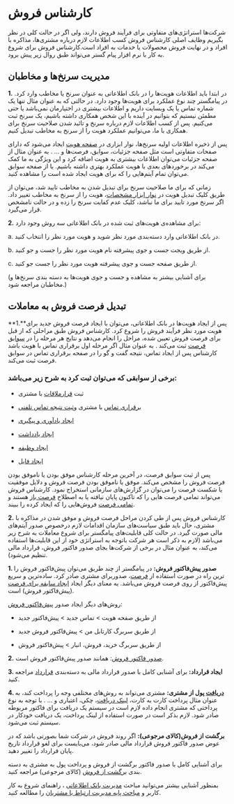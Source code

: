 # کارشناس فروش  

شرکت‌ها استراتژی‌های متفاوتی برای فرآیند فروش دارند، ولی اگر در حالت کلی در نظر بگیریم وظایف اصلی کارشناس فروش کسب اطلاعات لازم درباره مشتری‌ها، مذاکره با افراد و در نهایت فروش محصولات یا خدمات به افراد است.کارشناس فروش برای شروع به کار با نرم افزار پیام گستر می‌تواند طبق روال زیر پیش برود.

## مدیریت سرنخ‌ها و مخاطبان


**1.** در ابتدا باید اطلاعات هویت‌ها را در بانک اطلاعاتی به عنوان سرنخ یا مخاطب وارد کرد. در پیامگستر چند نوع عملکرد برای هویت‌ها وجود دارد. در حالتی که به عنوان مثال تنها یک شماره تماس یا یک وبسایت داریم و اطلاعات بیشتری در اختیارمان نمی‌باشد یا حتی مطمئن نیستیم که بتوانیم در آینده با این شخص همکاری داشته باشیم، یک سرنخ ثبت می‌کنیم. پس از کسب اطلاعات لازم درباره سرنخ و تائید شدن صلاحیت سرنخ برای همکاری با ما، می‌توانیم عملکرد هویت را از سرنخ به مخاطب تبدیل کنیم.

پس از ذخیره اطلاعات اولیه سرنخ‌ها، نوار ابزاری در [صفحه هویت](https://github.com/1stco/PayamGostarDocs/blob/master/Help/Integrated-bank/Database/General-specifications/General-specifications.md) ایجاد می‌شود که دارای صفحات متفاوتی است مثل صفحه جزئیات، سوابق، فرصت‌ها و ... . به عنوان مثال از صفحه جزئیات می‌توان اطلاعات بیشتری به هویت اضافه کرد و این ویژگی به ما کمک می‌کند در برخوردهای بعدی با هویت عملکرد بهتری داشته باشیم. یا از صفحه سوابق می‌توان تمام آیتم‌هایی را که برای هویت ایجاد شده است را مشاهده کنید.

زمانی که برای ما صلاحیت سرنخ برای تبدیل شدن به مخاطب تایید شد، می‌توان از طریق کلیک تبدیل هویت در [نوار ابزار مشخصات](https://github.com/1stco/PayamGostarDocs/blob/master/Help/Integrated-bank/Database/General-specifications/Specifications-toolbar/Specifications-toolbar.md)، هویت را از سرنخ به مخاطب تغییر داد. اگر سرنخ مورد تایید برای ما نباشد، کلیک عدم کفایت سرنخ را زده و در حالت نامشخص قرار می‌گیرد.

**2.** برای مشاهده‌ی هویت‌های ثبت شده در بانک اطلاعاتی سه روش وجود دارد:

a. در بانک اطلاعاتی وارد دسته‌بندی مورد نظر شوید و هویت مورد نظر را انتخاب کنید.

b. از طریق ویجت جست و جوی پیشرفته نام هویت مورد نظر را جست و جو کنید. 

c. از طریق صفحه جست و جوی پیشرفته هویت مورد نظر را جست جو کنید.

(برای آشنایی بیشتر به مشاهده و جست و جوی هویت‌ها به دسته بندی سرنخ‌‌ها و مخاطبان مراجعه شود.)

## تبدیل فرصت فروش به معاملات

**1.**پس از ایجاد هویت‌ها در بانک اطلاعاتی، می‌توان با ایجاد فرصت فروش جدید برای هویت‌ مورد نظر فرآیند فروش را شروع کرد. کارشناس فروش طبق مراحلی که از قبل برای فرصت فروش تعیین شده، مراحل را انجام می‌دهد و نتایج هر مرحله را در [سوابق فرصت](https://github.com/1stco/PayamGostarDocs/blob/master/Help/Integrated-bank/Database/Opportunities/Opportunities.md) ثبت می‌کند . به عنوان مثال اگر مرحله اول برقراری تماس با هویت باشد کارشناس پس از ایجاد تماس، نتیجه گفت و گو را در صفحه برقراری تماس در سوابق فرصت ثبت می‌کند.

### برخی از  سوابقی که می‌توان ثبت کرد به شرح زیر می‌باشد:

-	ثبت [قرارملاقات](https://github.com/1stco/PayamGostarDocs/blob/master/Help/Integrated-bank/Database/Records/new-appointment/new-appointment.md) با مشتری 

-	[برقراری تماس](https://github.com/1stco/PayamGostarDocs/blob/master/Help/Integrated-bank/Database/calls-h/Click-to-call.md) با مشتری و[ثبت نتیجه تماس تلفنی](https://github.com/1stco/PayamGostarDocs/blob/master/Help/Integrated-bank/Database/Records/New-phone-call/New-phone-call.md) 

-	[ایجاد یادآوری و پیگیری](https://github.com/1stco/PayamGostarDocs/blob/master/Help/Integrated-bank/Database/General-specifications/Reminder-and-follow-up/Reminder-and-follow-up.md) 

-	[ایجاد یادداشت](https://github.com/1stco/PayamGostarDocs/blob/master/Help/Integrated-bank/Database/Records/New-notes/New-notes.md) 

-	[ایجاد وظیفه](https://github.com/1stco/PayamGostarDocs/blob/master/Help/Integrated-bank/Database/Records/New-task/New-task.md)

-	[ایجاد فایل](https://github.com/1stco/PayamGostarDocs/blob/master/Help/Integrated-bank/Database/Records/new-file/Records.md)

پس از ثبت سوابق فرصت، در آخرین مرحله کارشناس موفق بودن یا ناموفق بودن فرصت فروش را مشخص می‌کند. موفق یا ناموفق بودن فرصت فروش و دلایل موفقیت یا شکست فرصت را می‌توان در گزارش‌‌های سازمانی استخراج نمود. کارشناس فروش می‌تواند تمامی فرصت هایی را که تاکنون پایان نیافته‌ یا به اصطلاح [فرصت باز](https://github.com/1stco/PayamGostarDocs/blob/master/Help/home/widget/ChartWidget_2.5.6.md) هستند و [تمامی فرصت](https://github.com/1stco/PayamGostarDocs/blob/master/Help/Customer-relationship-management/Opportunities/Opportunities.md) فروش‌هایی را که ایجاد کرده را ببیند.
 
**2.** کارشناس فروش پس از طی کردن مراحل فرصت فروش و موفق شدن در مذاکره با مشتری، حال باید طبق سیاست‌های سازمان اقدامات لازم درخصوص صدور آیتم‌های مالی صورت گیرد. در حالت کلی قابلیت‌های پیامگستر برای شروع معاملات به شرح زیر می‌باشد (لازم به ذکر است هر شرکت باتوجه به استراتژی خود از این قابلیت‌ها استفاده می‌کند، به عنوان مثال در برخی از شرکت‌ها بجای صدور فاکتور فروش، قرارداد مالی تنظیم می‌شود).

**1. صدور پیش‌فاکتور فروش:** در پیامگستر از چند طریق می‌توان پیش‌فاکتور فروش را برای مشتری صادر کرد. ساده‌ترین و سریع‌‎ترین راه در صورت استفاده از [فرصت](https://github.com/1stco/PayamGostarDocs/blob/master/Help/Integrated-bank/Database/Records/New-opportunity/mafhom-opportunity.md)، صدور پیش‌فاکتور از روی فرصت فروش می‌باشد. یه معنای دیگر ایجاد [ایجاد سابقه برای فرصت](https://github.com/1stco/PayamGostarDocs/blob/master/Help/Integrated-bank/Database/Records/New-opportunity/New-opportunity.md) (پیش‌فاکتور فروش)  است.

روش‌های دیگر ایجاد صدور [پیش‌فاکتور فروش](https://github.com/1stco/PayamGostarDocs/blob/master/Help/Integrated-bank/Database/Records/Pre-invoice-new-invoice/Pre-invoice-new-invoice.md):

-	از طریق صفحه هویت > تماس جدید > پیش‌فاکتور جدید

-	از طریق سربرگ کارتابل من > پیش‌فاکتور فروش جدید

-	از طریق سربرگ خرید، فروش، انبار > پیش‌فاکتور فروش

**2.** [صدور فاکتور فروش](https://github.com/1stco/PayamGostarDocs/blob/master/Help/Integrated-bank/Database/Records/Pre-invoice-new-invoice/Pre-invoice-new-invoice.md): همانند صدور پیش‌فاکتور فروش است. 

**3. ایجاد قرارداد:**  برای آشنایی کامل با صدور قرارداد مالی به دسته‌بندی [قرارداد](https://github.com/1stco/PayamGostarDocs/blob/master/Help/Integrated-bank/Database/Records/New-contract/New-contract.md) مراجعه کنید.

**4. [دریافت](https://github.com/1stco/PayamGostarDocs/blob/master/Help/Integrated-bank/Database/Records/Get-new/Get-new.md) پول از مشتری:** مشتری می‌تواند به روش‌های مختلفی وجه را پرداخت کند، به عنوان مثال پرداخت کارت به کارت، [لینک دریافت](https://github.com/1stco/PayamGostarDocs/blob/master/Help/Integrated-bank/Database/Payment-links/Create-payment-link/Create-payment-link.md)، چکی، اعتباری و ... . با توجه به نوع پرداختی که مشتری انجام داده لازم است در سیستم یک دریافت برای فاکتور مربوطه صادر شود. لازم بذکر است در صورت استفاده از لینک پرداخت، یک دریافت خودکار در سیستم ثبت ‌می‌شود.

**برگشت از فروش(کالای مرجوعی):** اگر روند فروش در شرکت شما بصورتی باشد که در عوض صدور فاکتور فروش قرارداد مالی صادر شود، می‌بایست برای لغو قرارداد تاریخ پایان قرارداد را تغییر دهید.

برای آشنایی کامل با صدور فاکتور برگشت از فروش و پرداخت پول به مشتری به دسته بندی [برگشت از فروش](https://github.com/1stco/PayamGostarDocs/blob/master/Help/Integrated-bank/Database/Records/Return-invoice-from-sales/Return-invoice-from-sales.md) (کالای مرجوعی) مراجعه کنید.

بمنظور آشنایی بیشتر می‌توانید مباحث [مدیریت بانک اطلاعاتی](https://github.com/1stco/PayamGostarDocs/blob/master/Help/Category-docs/Database-management.md)
، راهنمای شروع به کار کاربر
 و [مباحث پایه مدیریت ارتباط با مشتریان](https://github.com/1stco/PayamGostarDocs/blob/master/Help/Category-docs/Crm-basic.md) را مطالعه کنید.
